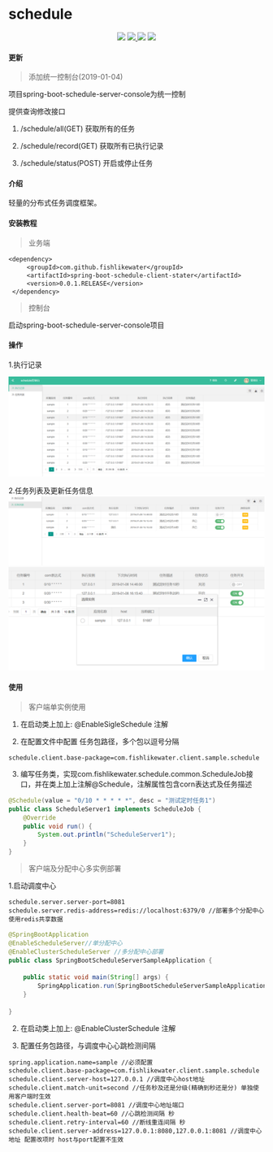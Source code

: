 # schedule
<p align="center">
    <a>
        <img src="https://img.shields.io/badge/codecov-60%25-orange.svg" >
    </a>
    <a href="http://www.apache.org/licenses/LICENSE-2.0.html" target="_blank">
        <img src="http://img.shields.io/:license-apache-brightgreen.svg" >
    </a>
    <a>
        <img src="https://img.shields.io/badge/JDK-1.8+-green.svg" >
    </a>
    <a>
        <img src="https://img.shields.io/badge/spring%20boot-2.0%2B-brightgreen.svg" >
    </a>
</p>

#### 更新

> 添加统一控制台(2019-01-04)

项目spring-boot-schedule-server-console为统一控制

提供查询修改接口

1. /schedule/all(GET) 获取所有的任务

2. /schedule/record(GET) 获取所有已执行记录

3. /schedule/status(POST) 开启或停止任务

#### 介绍
轻量的分布式任务调度框架。


#### 安装教程

>业务端
```
<dependency>
     <groupId>com.github.fishlikewater</groupId>
     <artifactId>spring-boot-schedule-client-stater</artifactId>
     <version>0.0.1.RELEASE</version>
 </dependency>        
   ```
  
> 控制台

启动spring-boot-schedule-server-console项目

#### 操作

1.执行记录

![Image text](pic/recod.png)

2.任务列表及更新任务信息
![Image text](pic/job.png)
![Image text](pic/select.png)

#### 使用

> 客户端单实例使用

1. 在启动类上加上: @EnableSigleSchedule 注解

2. 在配置文件中配置 任务包路径，多个包以逗号分隔
```$xslt
schedule.client.base-package=com.fishlikewater.client.sample.schedule
```
3. 编写任务类，实现com.fishlikewater.schedule.common.ScheduleJob接口，并在类上加上注解@Schedule，注解属性包含corn表达式及任务描述
```java
@Schedule(value = "0/10 * * * * *", desc = "测试定时任务1")
public class ScheduleServer1 implements ScheduleJob {
    @Override
    public void run() {
        System.out.println("ScheduleServer1");
    }
}

```

> 客户端及分配中心多实例部署

1.启动调度中心
```$xml
schedule.server.server-port=8081
schedule.server.redis-address=redis://localhost:6379/0 //部署多个分配中心使用redis共享数据
```

```java
@SpringBootApplication
@EnableScheduleServer//单分配中心
@EnableClusterScheduleServer //多分配中心部署
public class SpringBootScheduleServerSampleApplication {

    public static void main(String[] args) {
        SpringApplication.run(SpringBootScheduleServerSampleApplication.class, args);
    }

}
```

2. 在启动类上加上: @EnableClusterSchedule 注解

3. 配置任务包路径，与调度中心心跳检测间隔
```$xslt
spring.application.name=sample //必须配置
schedule.client.base-package=com.fishlikewater.client.sample.schedule
schedule.client.server-host=127.0.0.1 //调度中心host地址
schedule.client.match-unit=second //任务秒及还是分级(精确到秒还是分) 单独使用客户端时生效
schedule.client.server-port=8081 //调度中心地址端口
schedule.client.health-beat=60 //心跳检测间隔 秒
schedule.client.retry-interval=60 //断线重连间隔 秒
schedule.client.server-address=127.0.0.1:8080,127.0.0.1:8081 //调度中心地址 配置改项时 host与port配置不生效
```